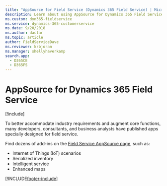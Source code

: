 ```yaml
---
title: "AppSource for Field Service (Dynamics 365 Field Service) | MicrosoftDocs"
description: Learn about using AppSource for Dynamics 365 Field Service.
ms.custom: dyn365-fieldservice
ms.service: dynamics-365-customerservice
ms.date: 9/20/2018
ms.author: daclar 
ms.topic: article
author: FieldServiceDave
ms.reviewer: krbjoran
ms.manager: shellyhaverkamp
search.app: 
  - D365CE
  - D365FS
---
```


# AppSource for Dynamics 365 Field Service

[!include[](../includes/pn-crm-9-0-0-online.md)]

To better accommodate industry requirements and augment core functions, many developers, consultants, and business analysts have published apps specially designed for field service.

Find dozens of add-ins on the [Field Service AppSource page](https://appsource.microsoft.com/marketplace/apps?product=dynamics-365-for-field-services), such as: 

- Internet of Things (IoT) scenarios
- Serialized inventory
- Intelligent service
- Enhanced maps


[!INCLUDE[footer-include](../includes/footer-banner.md)]